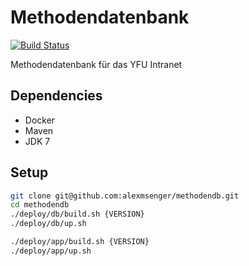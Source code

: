 # Methodendatenbank
[![Build Status](https://travis-ci.org/alexmsenger/methodendb.svg?branch=master)](https://travis-ci.org/alexmsenger/methodendb)

Methodendatenbank für das YFU Intranet

## Dependencies
* Docker
* Maven
* JDK 7

## Setup

```sh
git clone git@github.com:alexmsenger/methodendb.git
cd methodendb
./deploy/db/build.sh {VERSION}
./deploy/db/up.sh

./deploy/app/build.sh {VERSION}
./deploy/app/up.sh
```


